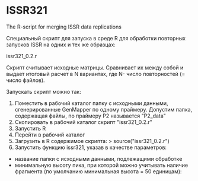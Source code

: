 # ISSR321
The R-script for merging ISSR data replications

Специальный скрипт для запуска в среде R для обработки повторных
запусков ISSR на одних и тех же образцах:

issr321_0.2.r

Скрипт считывает исходные матрицы. Сравнивает их между собой и выдает
итоговый расчет в N вариантах, где N- число повторностей (= число файлов).

Запускать скрипт можно так:
1. Поместить в рабочий каталог папку с исходными данными,
сгенерированные GenMapper по одному праймеру. Допустим папка, содержащая
файлы, по праймеру P2 называется "P2_data"
2. Скопировать в рабочий каталог скрипт "issr321_0.2.r"
3. Запустить R
4. Перейти в рабочий каталог
6. Загрузить в R содержимое скрипта: > source("issr321_0.2.r")
7. Запустить функцию issr321, указав в качестве параметров:
- название папки с исходными данными, подлежащими обработке
- минимальную высоту пика, при которой можно учитывать наличие фрагмента
(по умолчанию минимальная высота = 50 единицам):
